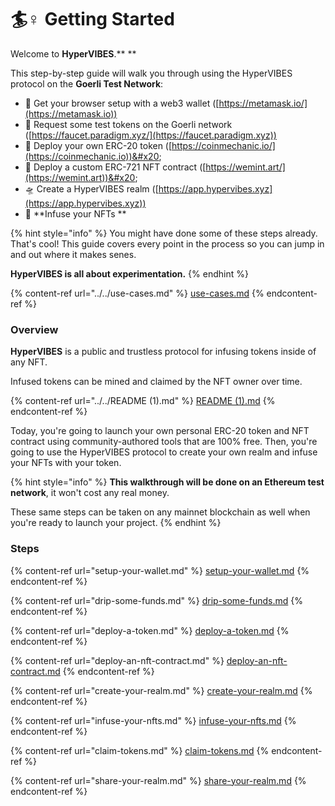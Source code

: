 # 🏄♀ Getting Started

Welcome to **HyperVIBES**.** **

This step-by-step guide will walk you through using the HyperVIBES protocol on the **Goerli Test Network**:

* 🦊 Get your browser setup with a web3 wallet ([https://metamask.io/](https://metamask.io))
* 🚰 Request some test tokens on the Goerli network ([https://faucet.paradigm.xyz/](https://faucet.paradigm.xyz))
* 🤑 Deploy your own ERC-20 token ([https://coinmechanic.io/](https://coinmechanic.io))&#x20;
* 🎨 Deploy a custom ERC-721 NFT contract ([https://wemint.art/](https://wemint.art))&#x20;
* 🛸 Create a HyperVIBES realm ([https://app.hypervibes.xyz](https://app.hypervibes.xyz))
* 🌈 **Infuse your NFTs **&#x20;

{% hint style="info" %}
You might have done some of these steps already. That's cool! This guide covers every point in the process so you can jump in and out where it makes senes.&#x20;

**HyperVIBES is all about experimentation.**&#x20;
{% endhint %}

{% content-ref url="../../use-cases.md" %}
[use-cases.md](../../use-cases.md)
{% endcontent-ref %}

### Overview

**HyperVIBES** is a public and trustless protocol for infusing tokens inside of any NFT.&#x20;

Infused tokens can be mined and claimed by the NFT owner over time.

{% content-ref url="../../README (1).md" %}
[README (1).md](<../../README (1).md>)
{% endcontent-ref %}

Today, you're going to launch your own personal ERC-20 token and NFT contract using community-authored tools that are 100% free. Then, you're going to use the HyperVIBES protocol to create your own realm and infuse your NFTs with your token.

{% hint style="info" %}
**This walkthrough will be done on an Ethereum test network**, it won't cost any real money.

These same steps can be taken on any mainnet blockchain as well when you're ready to launch your project.
{% endhint %}

### Steps

{% content-ref url="setup-your-wallet.md" %}
[setup-your-wallet.md](setup-your-wallet.md)
{% endcontent-ref %}

{% content-ref url="drip-some-funds.md" %}
[drip-some-funds.md](drip-some-funds.md)
{% endcontent-ref %}

{% content-ref url="deploy-a-token.md" %}
[deploy-a-token.md](deploy-a-token.md)
{% endcontent-ref %}

{% content-ref url="deploy-an-nft-contract.md" %}
[deploy-an-nft-contract.md](deploy-an-nft-contract.md)
{% endcontent-ref %}

{% content-ref url="create-your-realm.md" %}
[create-your-realm.md](create-your-realm.md)
{% endcontent-ref %}

{% content-ref url="infuse-your-nfts.md" %}
[infuse-your-nfts.md](infuse-your-nfts.md)
{% endcontent-ref %}

{% content-ref url="claim-tokens.md" %}
[claim-tokens.md](claim-tokens.md)
{% endcontent-ref %}

{% content-ref url="share-your-realm.md" %}
[share-your-realm.md](share-your-realm.md)
{% endcontent-ref %}
